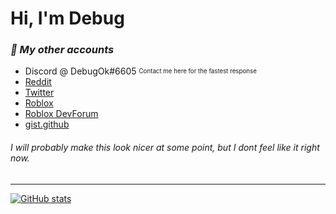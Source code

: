 # Hi, I'm Debug

### _📌 My other accounts_
* Discord @ DebugOk#6605 <sup><sub>Contact me here for the fastest response</sup></sub>
* [Reddit](https://www.reddit.com/user/GlitchyDebug) 
* [Twitter](https://twitter.com/DebugnOk)
* [Roblox](https://www.roblox.com/users/1618273159/profile)
* [Roblox DevForum](https://devforum.roblox.com/u/debugok)
* [gist.github](https://gist.github.com/DebugOk)

###### I will probably make this look nicer at some point, but I dont feel like it right now.
---
[![GitHub stats](https://github-readme-stats.vercel.app/api?username=DebugOk&count_private=true&theme=dark)](https://github.com/anuraghazra/github-readme-stats)
